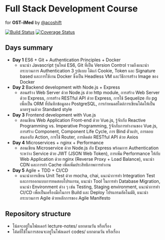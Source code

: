 # Full Stack Development Course
for __OST-iMed__ by [@acoshift](https://acoshift.me)

[![Build Status](https://travis-ci.org/zekzit/fullstack-course-lecture.svg?branch=master)](https://travis-ci.org/zekzit/fullstack-course-lecture)
[![Coverage Status](https://coveralls.io/repos/github/zekzit/fullstack-course-lecture/badge.svg?branch=master)](https://coveralls.io/github/zekzit/fullstack-course-lecture?branch=master)

## Days summary
* **Day 1** ES6 + Git + Authentication Principles + Docker
  * แนะนำ Javascript รุ่นใหม่ ES6, Git ที่เป็น Version Control รวมถึงแนะนำกระบวนการ Authentication 3 รูปแบบ ได้แก่ Cookie, Token และ Signature based และการใช้งาน Docker ซึ่งเป็น Headless VM และวิธีการสร้าง Image ของ Docker
* **Day 2** Backend development with Node.js + Express
  * สอนสร้าง Web Server ด้วย Node.js ด้วย http module, การสร้าง Web Server ด้วย Express, การสร้าง RESTful API ด้วย Express, การใช้ Sequelize กับ pg เพื่อเป็น ORM ที่บันทึกข้อมูลลง PostgreSQL, การกำหนดสไตล์การเขียนโค้ดให้เป็นมาตรฐานด้วย Standard style
* **Day 3** Frontend development with Vue.js
  * สอนเขียน Web Application Front-end ด้วย Vue.js, รู้จักกับ Reactive Programming vs. Imperative Programming, รู้จักกับการทำงานของ Vue.js, การสร้าง Component, Component Life Cycle, การ Bind ตัวแปร, การตอบสนองกับ Action, การใช้ Router, การติดต่อ RESTful API ด้วย Axios
* **Day 4** Microservices + nginx + Performance
  * สอนเขียน Microservice ด้วย Node.js กับ Express พร้อมการ Authentication ระหว่าง Service ด้วย JWT (JSON Web Token), การเพิ่ม Performance ให้กับ Web Application ด้วย nginx (Reverse Proxy + Load Balance), แนะนำ CDN และการทำ Cache เพื่อเพิ่มประสิทธิภาพการทำงาน
* **Day 5** Agile + TDD + CI/CD
  * แนะนำการเขียน Unit Test ด้วย mocha, chai, แนะนำการทำ Integration Test และการออกแบบการทดสอบโปรแกรม, แนะนำ Tool ในการทำ Database Migration, แนะนำ Environment ต่าง ๆ เช่น Testing, Staging environment, แนะนำการทำ CI/CD เพื่อเป็นเครื่องมือในการ Build และ Deploy โปรแกรมอัตโนมัติ, แนะนำกระบวนการ Agile ด้วยหลักการของ Agile Manifesto

## Repository structure
* โน้ตจะอยู่ในโฟลเดอร์ lecture-notes/ แยกตามวัน หรือเรื่อง
* โค้ดที่ใช้ในการสอนจะอยู่ในโฟลเดอร์ codes/ แยกตามวัน หรือเรื่อง



